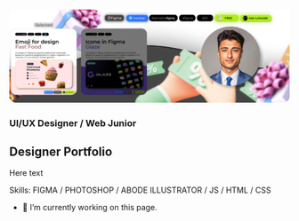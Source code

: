 ### ![I'm i little designer graphics designer](https://github.com/ivandesi/banner/blob/main/Group%204banner.png?raw=true)
### UI/UX Designer / Web Junior

## Designer Portfolio

Here text

Skills: FIGMA / PHOTOSHOP / ABODE ILLUSTRATOR / JS / HTML / CSS

- 🔭 I’m currently working on this page. 




